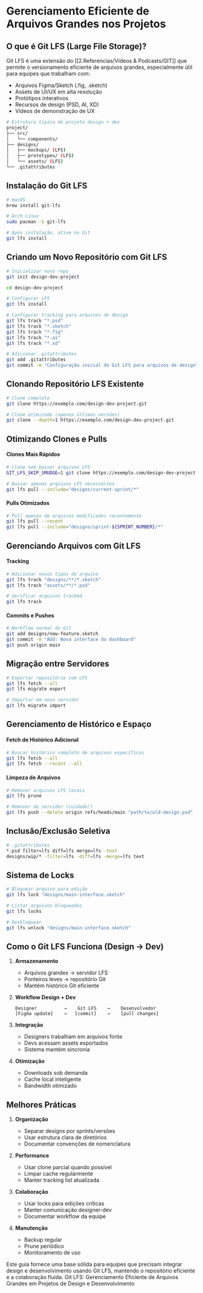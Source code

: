 # Gerenciamento Eficiente de Arquivos Grandes nos Projetos

## O que é Git LFS (Large File Storage)?
Git LFS é uma extensão do [[2.Referencias/Vídeos & Podcasts/GIT]] que permite o versionamento eficiente de arquivos grandes, especialmente útil para equipes que trabalham com:
- Arquivos Figma/Sketch (.fig, .sketch)
- Assets de UI/UX em alta resolução
- Protótipos interativos
- Recursos de design (PSD, AI, XD)
- Vídeos de demonstração de UX

```bash
# Estrutura típica de projeto design + dev
project/
├── src/
│   └── components/
├── designs/
│   ├── mockups/ (LFS)
│   ├── prototypes/ (LFS)
│   └── assets/ (LFS)
└── .gitattributes
```

## Instalação do Git LFS

```bash
# macOS
brew install git-lfs

# Arch Linux
sudo pacman -S git-lfs

# Após instalação, ative no Git
git lfs install
```

## Criando um Novo Repositório com Git LFS

```bash
# Inicializar novo repo
git init design-dev-project

cd design-dev-project

# Configurar LFS
git lfs install

# Configurar tracking para arquivos de design
git lfs track "*.psd"
git lfs track "*.sketch"
git lfs track "*.fig"
git lfs track "*.ai"
git lfs track "*.xd"

# Adicionar .gitattributes
git add .gitattributes
git commit -m "Configuração inicial do Git LFS para arquivos de design"
```

## Clonando Repositório LFS Existente

```bash
# Clone completo
git clone https://exemplo.com/design-dev-project.git

# Clone otimizado (apenas últimas versões)
git clone --depth=1 https://exemplo.com/design-dev-project.git
```

## Otimizando Clones e Pulls

#### Clones Mais Rápidos
```bash
# Clone sem baixar arquivos LFS
GIT_LFS_SKIP_SMUDGE=1 git clone https://exemplo.com/design-dev-project.git

# Baixar apenas arquivos LFS necessários
git lfs pull --include="designs/current-sprint/*"
```

#### Pulls Otimizados
```bash
# Pull apenas de arquivos modificados recentemente
git lfs pull --recent
git lfs pull --include="designs/sprint-${SPRINT_NUMBER}/*"
```

## Gerenciando Arquivos com Git LFS

#### Tracking
```bash
# Adicionar novos tipos de arquivo
git lfs track "designs/**/*.sketch"
git lfs track "assets/**/*.psd"

# Verificar arquivos tracked
git lfs track
```

#### Commits e Pushes
```bash
# Workflow normal do Git
git add designs/new-feature.sketch
git commit -m "Add: Nova interface do dashboard"
git push origin main
```

## Migração entre Servidores

```bash
# Exportar repositório com LFS
git lfs fetch --all
git lfs migrate export

# Importar em novo servidor
git lfs migrate import
```

## Gerenciamento de Histórico e Espaço

#### Fetch de Histórico Adicional
```bash
# Buscar histórico completo de arquivos específicos
git lfs fetch --all
git lfs fetch --recent --all
```

#### Limpeza de Arquivos
```bash
# Remover arquivos LFS locais
git lfs prune

# Remover do servidor (cuidado!)
git lfs push --delete origin refs/heads/main "path/to/old-design.psd"
```

## Inclusão/Exclusão Seletiva

```bash
# .gitattributes
*.psd filter=lfs diff=lfs merge=lfs -text
designs/wip/* -filter=lfs -diff=lfs -merge=lfs text
```

## Sistema de Locks

```bash
# Bloquear arquivo para edição
git lfs lock "designs/main-interface.sketch"

# Listar arquivos bloqueados
git lfs locks

# Desbloquear
git lfs unlock "designs/main-interface.sketch"
```

## Como o Git LFS Funciona (Design -> Dev)

1. **Armazenamento**
   - Arquivos grandes → servidor LFS
   - Ponteiros leves → repositório Git
   - Mantém histórico Git eficiente

2. **Workflow Design + Dev**
   ```
   Designer          →    Git LFS    →    Desenvolvedor
   [Figma update]    →   [commit]    →    [pull changes]
   ```

3. **Integração**
   - Designers trabalham em arquivos fonte
   - Devs acessam assets exportados
   - Sistema mantém sincronia

4. **Otimização**
   - Downloads sob demanda
   - Cache local inteligente
   - Bandwidth otimizado

## Melhores Práticas

1. **Organização**
   - Separar designs por sprints/versões
   - Usar estrutura clara de diretórios
   - Documentar convenções de nomenclatura

2. **Performance**
   - Usar clone parcial quando possível
   - Limpar cache regularmente
   - Manter tracking list atualizada

3. **Colaboração**
   - Usar locks para edições críticas
   - Manter comunicação designer-dev
   - Documentar workflow da equipe

4. **Manutenção**
   - Backup regular
   - Prune periódico
   - Monitoramento de uso

Este guia fornece uma base sólida para equipes que precisam integrar design e desenvolvimento usando Git LFS, mantendo o repositório eficiente e a colaboração fluida. Git LFS: Gerenciamento Eficiente de Arquivos Grandes em Projetos de Design e Desenvolvimento